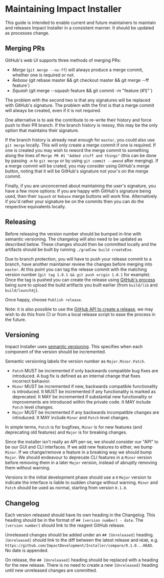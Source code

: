 # Maintaining Impact Installer

This guide is intended to enable current and future maintainers to maintain and releases Impact Installer in a consistent manner. It should be updated as processes change.

## Merging PRs
GitHub's web UI supports three methods of merging PRs:

- _Merge_ (`git merge --no-ff`) will always produce a merge commit, whether one is required or not.
- _Rebase_ (git rebase master && git checkout master && git merge --ff feature`)
- _Squash_ (git merge --squash feature && git commit -m "feature (#1)"`)

The problem with the second two is that any signatures will be replaced with GitHub's signature. The problem with the first is that a merge commit will always be created, even if it is not required.

One alternative is to ask the contribute to re-write their history and force push to their PR branch. If the branch history is messy, this may be the only option that maintains their signature.

If the branch history is already neat enough for `master`, you could also use `git merge` locally. This will only create a merge commit if one is required. If one is created you may wish to reword the merge commit to something along the lines of `Merge PR #1 "Added stuff and things"` (this can be done by passing `-m` to `git merge` or by using `git commit --amend` after merging).
If a merge commit will be crated, you may consider using GitHub's merge button, noting that it will be GitHub's signature not your's on the merge commit.

Finally, if you are unconcerned about maintaining the user's signature, you have a few more options: If you are happy with GitHub's signature being used, then their `Squash` or `Rebase` merge buttons will work fine. Alternatively if you'd rather your signature be on the commits then you can do the respective equivalents locally. 

## Releasing
Before releasing the version number should be bumped in-line with semantic versioning.
The changelog will also need to be updated as described below. These changes should then be committed locally and the artifacts should be built by running `./gradlew build createExe`.

Due to branch protection, you will have to push your release commit to a branch, have another maintainer review the changes before merging into `master`.
At this point you can tag the release commit with the matching version number (`git tag 1.0.1 && git push origin 1.0.1` for example). Once the tag is pushed you can create the release using [GitHub's process](https://help.github.com/en/articles/creating-releases) being sure to upload the build artifacts you built earlier (from `build/lib` and `build/launch4j`).

Once happy, choose `Publish release`.

Note: it is also possible to use the [GitHub API to create a release](https://developer.github.com/v3/repos/releases/#create-a-release), we may wish to do this from CI or from a local release script to ease the process in the future.

## Versioning

Impact Installer uses [semantic versioning](https://semver.org/spec/v2.0.0.html). This specifies when each component of the version should be incremented.

Semantic versioning labels the version number as `Major.Minor.Patch`.

- `Patch` MUST be incremented if only backwards compatible bug fixes are introduced. A bug fix is defined as an internal change that fixes incorrect behavior.
- `Minor` MUST be incremented if new, backwards compatible functionality is introduced. It MUST be incremented if any functionality is marked as deprecated. It MAY be incremented if substantial new functionality or improvements are introduced within the private code. It MAY include `Patch` level changes.
- `Major` MUST be incremented if any backwards incompatible changes are introduced. It MAY include `Minor` and `Patch` level changes.

In simple terms, `Patch` is for bugfixes, `Minor` is for new features (and deprecating old features) and `Major` is for breaking changes.

Since the installer isn't really an API per-se, we should consider our "API" to be our GUI and CLI interfaces.
If we add new features to either, we bump `Minor`. If we change/remove a feature in a breaking way we should bump `Major`.
We should endeavour to deprecate CLI features in a `Minor` version before removing them in a later `Major` version, instead of abruptly removing them without warning.

Versions in the initial development phase should use a `0` `Major` version to indicate the interface is liable to sudden change without warning. `Minor` and `Patch` should be used as normal, starting from version `0.1.0`.

## Changelog

Each version released should have its own heading in the Changelog. This heading should be in the format of `## [version number] - date`. The `[version number]` should link to the reagent GitHub release.

Unreleased changes should be added under an `## [Unreleased]` heading. `[Unreleased]` should link to the diff between the latest release and `HEAD`, e.g. `https://github.com/ImpactDevelopment/Installer/compare/0.1.0...HEAD`. No date is appended.

On release, the `## [Unreleased]` heading should be replaced with a heading for the new release. There is no need to create a new `[Unreleased]` heading until new unreleased changes are committed.